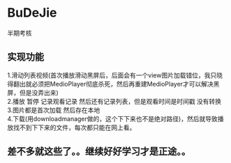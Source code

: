 # BuDeJie
半期考核  
## 实现功能  
1.滑动列表视频(首次播放滑动黑屏后，后面会有一个view图片加载错位，我只晓得翻出就必须把MedioPlayer彻底杀死，然后再重建MedioPlayer才可以解决黑屏，但是没弄出来)  
2.播放 暂停 记录观看记录 然后还有记录列表，但是观看时间是时间戳 没有转换  
3.图片都是首次加载 然后存在本地  
4.下载(用downloadmanager做的，这个下下来也不是绝对路径)，然后就导致播放找不到下下来的文件，每次都只能在网上看。  

## 差不多就这些了。。继续好好学习才是正途。。
